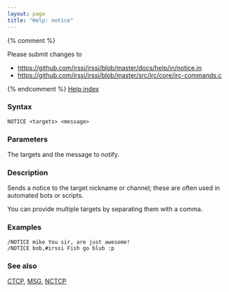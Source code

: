 ```yaml
---
layout: page
title: "Help: notice"
---
```


{% comment %}

Please submit changes to
- https://github.com/irssi/irssi/blob/master/docs/help/in/notice.in
- https://github.com/irssi/irssi/blob/master/src/irc/core/irc-commands.c


{% endcomment %}
[Help index](/documentation/help)

### Syntax ###

<div class="highlight irssisyntax"><pre style="\-\-cmdlen:6ch"><code><span class="synB">NOTICE</span> <span class="synB05">&lt;targets></span> <span class="synB05">&lt;message></span></code></pre></div>



### Parameters ###

The targets and the message to notify.

### Description ###

Sends a notice to the target nickname or channel; these are often used in
automated bots or scripts.

You can provide multiple targets by separating them with a comma.

### Examples ###

    /NOTICE mike You sir, are just awesome!
    /NOTICE bob,#irssi Fish go blub :p

### See also ###
[CTCP](/documentation/help/ctcp), [MSG](/documentation/help/msg), [NCTCP](/documentation/help/nctcp)

